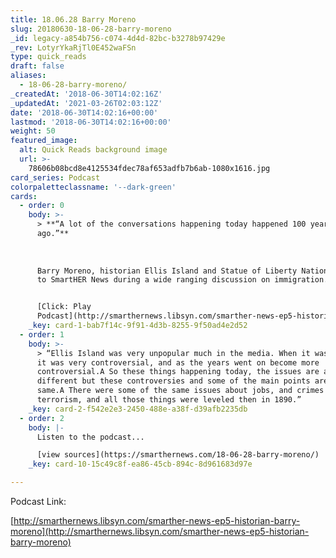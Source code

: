 ```yaml
---
title: 18.06.28 Barry Moreno
slug: 20180630-18-06-28-barry-moreno
_id: legacy-a854b756-c074-4d4d-82bc-b3278b97429e
_rev: LotyrYkaRjTl0E452waFSn
type: quick_reads
draft: false
aliases:
  - 18-06-28-barry-moreno/
_createdAt: '2018-06-30T14:02:16Z'
_updatedAt: '2021-03-26T02:03:12Z'
date: '2018-06-30T14:02:16+00:00'
lastmod: '2018-06-30T14:02:16+00:00'
weight: 50
featured_image:
  alt: Quick Reads background image
  url: >-
    78606b08bcd8e4125534fdec78af653adfb7b6ab-1080x1616.jpg
card_series: Podcast
colorpaletteclassname: '--dark-green'
cards:
  - order: 0
    body: >-
      > **“A lot of the conversations happening today happened 100 years
      ago.”**  
        
        
        
      Barry Moreno, historian Ellis Island and Statue of Liberty National Park,
      to SmartHER News during a wide ranging discussion on immigration.


      [Click: Play
      Podcast](http://smarthernews.libsyn.com/smarther-news-ep5-historian-barry-moreno)
    _key: card-1-bab7f14c-9f91-4d3b-8255-9f50ad4e2d52
  - order: 1
    body: >-
      > “Ellis Island was very unpopular much in the media. When it was opened
      it was very controversial, and as the years went on become more
      controversial.A So these things happening today, the issues are a little
      different but these controversies and some of the main points are the
      same.A There were some of the same issues about jobs, and crimes and
      terrorism, and all those things were leveled then in 1890.”
    _key: card-2-f542e2e3-2450-488e-a38f-d39afb2235db
  - order: 2
    body: |-
      Listen to the podcast...

      [view sources](https://smarthernews.com/18-06-28-barry-moreno/)
    _key: card-10-15c49c8f-ea86-45cb-894c-8d961683d97e

---
```

Podcast Link:

[http://smarthernews.libsyn.com/smarther-news-ep5-historian-barry-moreno](http://smarthernews.libsyn.com/smarther-news-ep5-historian-barry-moreno)